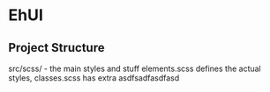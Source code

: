 # EhUI

## Project Structure

src/scss/ - the main styles and stuff
elements.scss defines the actual styles,
classes.scss has extra asdfsadfasdfasd


